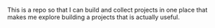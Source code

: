 This is a repo so that I can build and collect projects in one place that makes me explore building a projects that is actually useful.  
